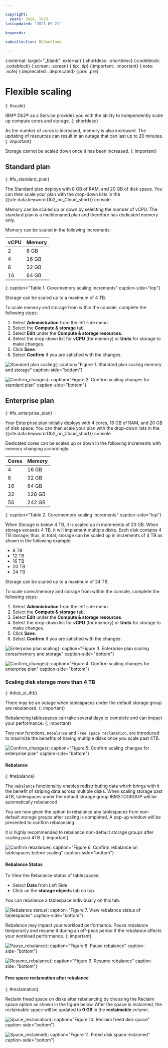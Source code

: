 ```yaml
---

copyright:
  years: 2014, 2023
lastupdated: "2023-09-21"

keywords: 

subcollection: Db2onCloud

---
```


<!-- Attribute definitions --> 
{:external: target="_blank" .external}
{:shortdesc: .shortdesc}
{:codeblock: .codeblock}
{:screen: .screen}
{:tip: .tip}
{:important: .important}
{:note: .note}
{:deprecated: .deprecated}
{:pre: .pre}

# Flexible scaling
{: #scale}

IBM® Db2® as a Service provides you with the ability to independently scale up compute cores and storage. 
{: shortdesc}

As the number of cores is increased, memory is also increased.  The updating of resources can result in an outage that can last up to 20 minutes.
{: important}

Storage cannot be scaled down once it has been increased.
{: important}

## Standard plan
{: #fs_standard_plan}

The Standard plan deploys with 8 GB of RAM, and 20 GB of disk space. You can then scale your plan with the drop-down lists in the {{site.data.keyword.Db2_on_Cloud_short}} console.

Memory can be scaled up or down by selecting the number of vCPU.  The standard plan is a multitenaned plan and therefore has dedicated memory only. 

Memory can be scaled in the following increments:

| vCPU  | Memory |
|-------|--------|
| 2     |  8 GB  |
| 4     | 16 GB  |
| 8     | 32 GB  |
| 16    | 64 GB  |
{: caption="Table 1. Core/memory scaling increments" caption-side="top"}

Storage can be scaled up to a maximum of 4 TB.

To scale memory and storage from within the console, complete the following steps:
1. Select **Administration** from the left side menu.
2. Select the **Compute & storage** tab.
3. Select **Edit** under the **Compute & storage resources**.
4. Select the drop-down list for **vCPU** (for memory) or **Units** for storage to make changes.
5. Click **Save**.
6. Select **Confirm** if you are satisfied with the changes.

![Standard plan scaling](images/scaling_v1.png "Standard plan scaling"){: caption="Figure 1. Standard plan scaling memory and storage" caption-side="bottom"}

![Confirm_changes](images/scaling_confirmation.png "Confirm scaling changes"){: caption="Figure 2. Confirm scaling changes for standard plan" caption-side="bottom"}

## Enterprise plan
{: #fs_enterprise_plan}

Your Enterprise plan initially deploys with 4 cores, 16 GB of RAM, and 20 GB of disk space. You can then scale your plan with the drop-down lists in the {{site.data.keyword.Db2_on_Cloud_short}} console.

Dedicated cores can be scaled up or down in the following increments with memory changing accordingly:

| Cores | Memory |
|-------|--------|
| 4     | 16 GB  |
| 8     | 32 GB  |
| 16    | 64 GB  |
| 32    | 128 GB |
| 56    | 242 GB |
{: caption="Table 2. Core/memory scaling increments" caption-side="top"}

When Storage is below 4 TB, it is scaled up in increments of 20 GB. When storage exceeds 4 TB, it will implement multiple disks. Each disk contains 4 TB storage; thus, in total, storage can be scaled up in increments of 4 TB as shown in the following example:
-  8 TB
- 12 TB
- 16 TB
- 20 TB
- 24 TB

Storage can be scaled up to a maximum of 24 TB.

To scale cores/memory and storage from within the console, complete the following steps:
1. Select **Administration** from the left side menu.
2. Select the **Compute & storage** tab.
3. Select **Edit** under the **Compute & storage resources**.
4. Select the drop-down list for **vCPU** (for memory) or **Units** for storage to make changes.
5. Click **Save**.
6. Select **Confirm** if you are satisfied with the changes.

![Enterprise plan scaling](images/scaling_v1.png "Enterprise plan scaling"){: caption="Figure 3. Enterprise plan scaling cores/memory and storage" caption-side="bottom"}

![Confirm_changes](images/scaling_confirmation.png "Confirm scaling changes"){: caption="Figure 4. Confirm scaling changes for enterprise plan" caption-side="bottom"}

### Scaling disk storage more than 4 TB
{: #disk_st_4tb}

There may be an outage when tablespaces under the default storage group are rebalanced.
{: important}

Rebalancing tablespaces can take several days to complete and can impact your performance.
{: important}

Two new functions, `Rebalance` and `Free space reclamation`, are introduced to maximize the benefits of having multiple disks once you scale past 4TB.

![Confirm_changes](images/confirm_changes_v2.png "Confirm scaling changes"){: caption="Figure 5. Confirm scaling changes for enterprise plan" caption-side="bottom"}

#### Rebalance
{: #rebalance}

The `Rebalance` functionality enables redistributing data which brings with it the benefit of striping data across multiple disks. When scaling storage past 4TB, tablespaces under the default storage group IBMSTOGROUP will be automatically rebalanced.

You are now given the option to rebalance any tablespaces from non-default storage groups after scaling is completed.  A pop-up window will be presented to confirm rebalancing.

It is highly recommended to rebalance non-default storage groups after scaling past 4TB.
{: important} 

![Confirm rebalance](images/user_created_tb_prompt.png "Confirm rebalance"){: caption="Figure 6. Confirm rebalance on tablespaces before scaling" caption-side="bottom"}

#### Rebalance Status

To View the Rebalance status of tablespaces:
- Select **Data** from Left Side
- Click on the **storage objects** tab on top. 

You can rebalance a tablespace individually on this tab.


![Rebalance status](images/rebalance_status_v1.png "Check rebalance status"){: caption="Figure 7. View rebalance status of tablespaces" caption-side="bottom"}

Rebalance may impact your workload performance. Pause rebalance temporarily and resume it during an off-peak period if the rebalance affects your workload performance.
{: important}

![Pause_rebalance](images/pause_rebalance.png "Pause rebalance"){: caption="Figure 8. Pause rebalance" caption-side="bottom"}

![Resume_rebalance](images/resume_reb.png "Resume rebalance"){: caption="Figure 9. Resume rebalance" caption-side="bottom"}

#### Free space reclamation after rebalance
{: #reclamation}

Reclaim freed space on disks after rebalancing by choosing the Reclaim space option as shown in the figure below. After the space is reclaimed, the reclaimable space will be updated to **0 GB** in the **reclaimable** column.

![Space_reclamation](images/reclaim.png "Reclaim space"){: caption="Figure 10. Reclaim freed disk space" caption-side="bottom"}

![Space_reclaimed](images/reclaimed.png "Space reclaimed"){: caption="Figure 11. Freed disk space reclaimed" caption-side="bottom"}

<!--These dynamic adjustments typically take less than 20 minutes to complete. You can also scale CPU and RAM without any downtime by following these [guidelines](https://developer.ibm.com/answers/questions/381931/how-can-i-scale-cpu-up-and-down-without-downtime-o.html){:external}.-->

<!--
## Legacy plans
{: #fs_legacy_plans}

Independent scaling of RAM, storage, and compute cores. 

Your Flex plan initially deploys with 1 core, 4 GB of RAM and 2 GB of disk space. You can then scale your plan up or down with slider bars.

These dynamic adjustments typically take less than 20 minutes to complete. You can even scale CPU and RAM without any downtime by following these [guidelines](https://developer.ibm.com/answers/questions/381931/how-can-i-scale-cpu-up-and-down-without-downtime-o.html){:external}.
-->
